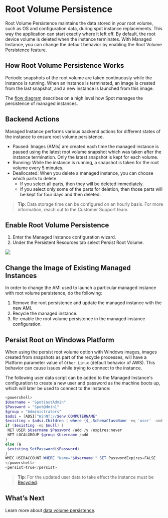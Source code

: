 # Root Volume Persistence

Root Volume Persistence maintains the data stored in your root volume, such as OS and configuration data, during spot instance replacements. This way the application can start exactly where it left off. By default, the root device volume is deleted when the instance terminates. With Managed Instance, you can change the default behavior by enabling the Root Volume Persistence feature.

## How Root Volume Persistence Works

Periodic snapshots of the root volume are taken continuously while the instance is running. When an instance is terminated, an image is created from the last snapshot, and a new instance is launched from this image.

The [flow diagram](elastigroup/features/stateful-instance/stateful-elastigroup-flow) describes on a high level how Spot manages the persistence of managed instances.

## Backend Actions

Managed Instance performs various backend actions for different states of the instance to ensure root volume persistence.
- Paused: Images (AMIs) are created each time the managed instance is paused using the latest root volume snapshot which was taken after the instance termination. Only the latest snapshot is kept for each volume.
- Running: While the instance is running, a snapshot is taken for the root volume every 5 minutes.
- Deallocated: When you delete a managed instance, you can choose which parts to delete.
  - If you select all parts, then they will be deleted immediately.
  - If you select only some of the parts for deletion, then those parts will be kept for four days and then deleted.

> **Tip**: Data storage time can be configured on an hourly basis. For more information, reach out to the Customer Support team.

## Enable Root Volume Persistence
1. Enter the Managed Instance configuration wizard.
2. Under the Persistent Resources tab select Persist Root Volume.

<img src="/managed-instance/_media/root-volume-persistence-01.png" />

## Change the Image of Existing Managed Instances

In order to change the AMI used to launch a particular managed instance with root volume persistence, do the following:
1. Remove the root persistence and update the managed instance with the new AMI.
2. Recycle the managed instance.
3. Re-enable the root volume persistence in the managed instance configuration.

## Persist Root on Windows Platform

When using the persist root volume option with Windows images, images created from snapshots as part of the recycle processes, will have a Platform parameter value of `Other Linux` (default behavior of AWS). This behavior can cause issues while trying to connect to the instance.

The following user data script can be added to the Managed Instance's configuration to create a new user and password as the machine boots up, which will later be used to connect to the instance:

```powershell
<powershell>
$Username = "SpotinstAdmin"
$Password = "Spot@dmin1"
$group = "Administrators"
$adsi = [ADSI]"WinNT://$env:COMPUTERNAME"
$existing = $adsi.Children | where {$_.SchemaClassName -eq 'user' -and $_.Name -eq $Username }
if ($existing -eq $null) {
 NET USER $Username $Password /add /y /expires:never
 NET LOCALGROUP $group $Username /add
}
else {a
 $existing.SetPassword($Password)
}
WMIC USERACCOUNT WHERE "Name='$Username'" SET PasswordExpires=FALSE
</powershell>
<persist>true</persist>
```

> **Tip**: For the updated user data to take effect the instance must be [Recycled](managed-instance/features/managed-instance-actions).

## What’s Next

Learn more about [data volume persistence](managed-instance/features/data-volume-persistence).
